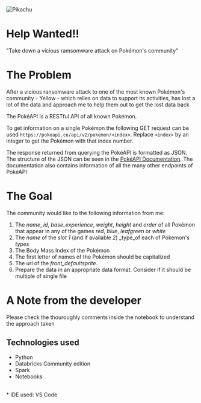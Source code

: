 <img src="https://cdn-icons-png.flaticon.com/128/188/188987.png" title="Pikachu" />

# Help Wanted!!
"Take down a vicious ramsomware attack on Pokémon's community"

# The Problem
After a vicious ransomware attack to one of the most known Pokémon's community - Yellow - which relies on data to support its activities, has lost a lot of the data and approach me to help them out to get the lost data back

The PokéAPI is a RESTful API of all known Pokémon.

To get information on a single Pokémon the following GET request can be used 
`https://pokeapi.co/api/v2/pokemon/<index>`. Replace `<index>` by an integer to get the Pokémon with that index number.

The response returned from querying the PokéAPI is formatted as JSON. The structure of the JSON can be seen in the [PokéAPI Documentation](URL "https://pokeapi.co/docs/v2#pokemon"). The documentation also contains information of all the many other endpoints of PokéAPI

# The Goal
The community would like to the following information from me:

1) The _name_, _id_, _base_experience_, _weight_, _height_ and _order_ of all Pokémon that appear in any of the games _red_, _blue_, _leafgreen_ or _white_
2) The _name_ of the _slot 1_ (and if available _2_) _type_of each of Pokémon's _types_
3) The Body Mass Index of the Pokémon 
4) The first letter of names of the Pokémon should be capitalized
5) The url of the _front_defaultsprite_.
6) Prepare the data in an appropriate data format. Consider if it should be multiple of single file

# A Note from the developer
Please check the thouroughly comments inside the notebook to understand the approach taken

## Technologies used
- Python
- Databricks Community edition
- Spark
- Notebooks
<br/>
* IDE used: VS Code
